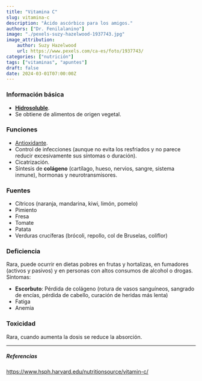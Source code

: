 ```yaml
---
title: "Vitamina C"
slug: vitamina-c
description: "Ácido ascórbico para los amigos."
authors: ["Dr. Fenilalanino"]
image: "./pexels-suzy-hazelwood-1937743.jpg"
image_attribution:
    author: Suzy Hazelwood
    url: https://www.pexels.com/ca-es/foto/1937743/
categories: ["nutrición"]
tags: ["vitaminas", "apuntes"]
draft: false
date: 2024-03-01T07:00:00Z
---
```


### Información básica
- **[Hidrosoluble](../vitaminas-general)**.
- Se obtiene de alimentos de origen vegetal.

### Funciones
- [Antioxidante](../antioxidantes).
- Control de infecciones (aunque no evita los resfriados y no parece reducir excesivamente sus síntomas o duración).
- Cicatrización.
- Síntesis de **colágeno** (cartílago, hueso, nervios, sangre, sistema inmune), hormonas y neurotransmisores.

### Fuentes
- Cítricos (naranja, mandarina, kiwi, limón, pomelo)
- Pimiento
- Fresa
- Tomate
- Patata
- Verduras crucíferas (brócoli, repollo, col de Bruselas, coliflor)

### Deficiencia
Rara, puede ocurrir en dietas pobres en frutas y hortalizas, en fumadores (activos y pasivos) y en personas con altos consumos de alcohol o drogas. Síntomas:
- **Escorbuto**: Pérdida de colágeno (rotura de vasos sanguíneos, sangrado de encías, pérdida de cabello, curación de heridas más lenta)
- Fatiga
- Anemia

### Toxicidad
Rara, cuando aumenta la dosis se reduce la absorción.

---

##### Referencias

https://www.hsph.harvard.edu/nutritionsource/vitamin-c/
